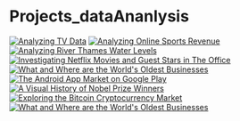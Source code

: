 # Projects_dataAnanlysis
[![Analyzing TV Data](https://app.datacamp.com/learn/projects/super-bowl)](https://app.datacamp.com/)
[![Analyzing Online Sports Revenue](https://app.datacamp.com/learn/projects/analyzing_online_sports_revenue)](https://app.datacamp.com/)
[![Analyzing River Thames Water Levels
](https://app.datacamp.com/learn/projects/anayzing-river-thames-water-levels)](https://app.datacamp.com/)
[![Investigating Netflix Movies and Guest Stars in The Office](https://app.datacamp.com/learn/projects/entertainment-data)](https://app.datacamp.com/)
[![What and Where are the World's Oldest Businesses](https://app.datacamp.com/learn/projects/worlds_oldest_businesses)](https://app.datacamp.com/)
[![The Android App Market on Google Play](https://app.datacamp.com/learn/projects/android-app-market)](https://app.datacamp.com/)
[![A Visual History of Nobel Prize Winners](https://app.datacamp.com/learn/projects/nobel-winners)](https://app.datacamp.com/)
[![Exploring the Bitcoin Cryptocurrency Market](https://app.datacamp.com/learn/projects/82)](https://app.datacamp.com/)
[![What and Where are the World's Oldest Businesses](https://app.datacamp.com/learn/projects/worlds_oldest_businesses)](https://app.datacamp.com/)
